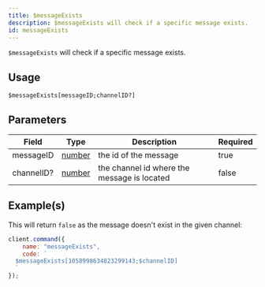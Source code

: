 ```yaml
---
title: $messageExists
description: $messageExists will check if a specific message exists.
id: messageExists
---
```


`$messageExists` will check if a specific message exists.

## Usage

```aoi
$messageExists[messageID;channelID?]
```

## Parameters

| Field      | Type                                                                                              | Description                                 | Required |
| ---------- | ------------------------------------------------------------------------------------------------- | ------------------------------------------- | -------- |
| messageID  | [number](https://developer.mozilla.org/en-US/docs/Web/JavaScript/Reference/Global_Objects/Number) | the id of the message                       | true     |
| channelID? | [number](https://developer.mozilla.org/en-US/docs/Web/JavaScript/Reference/Global_Objects/Number) | the channel id where the message is located | false    |

## Example(s)

This will return `false` as the message doesn't exist in the given channel:

```javascript
client.command({
    name: "messageExists",
    code: `
  $messageExists[1058998634823299143;$channelID]
  `
});
```
